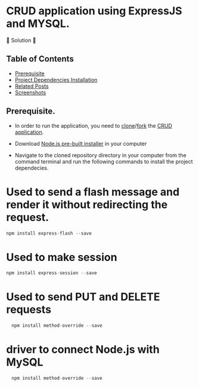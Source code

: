 # CRUD application using ExpressJS and MYSQL.

🚧 Solution 🚧
 
## Table of Contents
- [Prerequisite](#prerequisite)
- [Project Dependencies Installation](#libraries)
- [Related Posts](#related-posts)
- [Screenshots](#screenshots)

## Prerequisite.
- In order to run the application, you need to [clone]("link_to_clone)/[fork]("link_to_fork) the [CRUD application](https://github.com/MartinMugambi/-CRUD-application-using-ExpressJS-and-MYSQL.).

- Download [Node.js pre-built installer]("https://nodejs.org/en/download/) in your computer

- Navigate to the cloned repository directory in your computer from the command terminal and run the following commands to install the project dependecies.

# Used to send a flash message and render it without redirecting the request.
 ```js
npm install express-flash --save
```

# Used to make  session
 ```js
 npm install express-session --save
```

# Used to send PUT and DELETE requests

```js
  npm install method-override --save
```

# driver to connect Node.js with MySQL

```js
  npm install method-override --save
```

